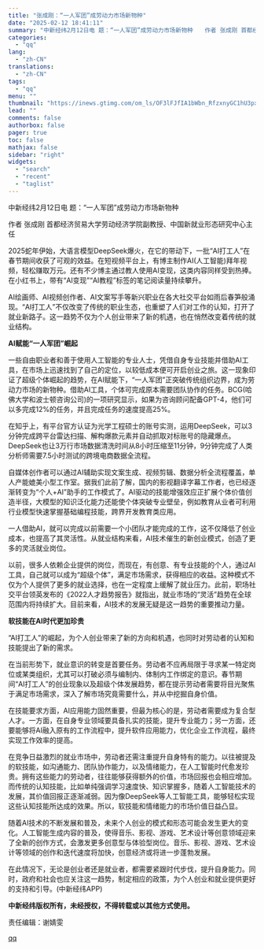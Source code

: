 ```yaml
---
title: "张成刚：“一人军团”成劳动力市场新物种"
date: "2025-02-12 18:41:11"
summary: "中新经纬2月12日电 题：“一人军团”成劳动力市场新物种　　作者 张成刚 首都经济贸易大学劳动经..."
categories:
  - "qq"
lang:
  - "zh-CN"
translations:
  - "zh-CN"
tags:
  - "qq"
menu: ""
thumbnail: "https://inews.gtimg.com/om_ls/OF3lFJfIA1bWbn_RfzxnyGC1hU3px1hFdqHlezXrzlLnoAA_640360/0"
lead: ""
comments: false
authorbox: false
pager: true
toc: false
mathjax: false
sidebar: "right"
widgets:
  - "search"
  - "recent"
  - "taglist"
---
```


中新经纬2月12日电 题：“一人军团”成劳动力市场新物种

作者 张成刚 首都经济贸易大学劳动经济学院副教授、中国新就业形态研究中心主任

2025蛇年伊始，大语言模型DeepSeek爆火，在它的带动下，一批“AI打工人”在春节期间收获了可观的效益。在短视频平台上，有博主制作AI(人工智能)拜年视频，轻松赚取万元。还有不少博主通过教人使用AI变现，这类内容同样受到热捧。在小红书上，带有“AI变现”“AI教程”标签的笔记阅读量持续攀升。

AI绘画师、AI视频创作者、AI文案写手等新兴职业在各大社交平台如雨后春笋般涌现。“AI打工人”不仅改变了传统的职业生态，也重塑了人们对工作的认知，打开了就业新路子。这一趋势不仅为个人创业带来了新的机遇，也在悄然改变着传统的就业结构。

**AI赋能“一人军团”崛起**

一些自由职业者和善于使用人工智能的专业人士，凭借自身专业技能并借助AI工具，在市场上迅速找到了自己的定位，以较低成本便可开启创业之旅。这一现象印证了超级个体崛起的趋势，在AI赋能下，“一人军团”正突破传统组织边界，成为劳动力市场的新物种。借助AI工具，个体可完成原本需要团队协作的任务。BCG(哈佛大学和波士顿咨询公司)的一项研究显示，如果为咨询顾问配备GPT-4，他们可以多完成12%的任务，并且完成任务的速度提高25%。

在知乎上，有平台官方认证为光学工程硕士的账号实测，运用DeepSeek，可以3分钟完成跨平台雷达扫描、解构爆款元素并自动抓取对标账号的隐藏爆点。DeepSeek也让3万行市场数据清洗时间从8小时压缩至11分钟，9分钟完成了人类分析师需要7.5小时测试的跨境电商数据全流程。

自媒体创作者可以通过AI辅助实现文案生成、视频剪辑、数据分析全流程覆盖，单人产能媲美小型工作室。据我们此前了解，国内的影视翻译字幕工作者，也已经逐渐转变为“个人+AI”助手的工作模式了。AI驱动的技能增强效应正扩展个体价值创造半径，大模型的知识泛化能力还能使个体突破专业壁垒，例如教育从业者可利用行业模型快速掌握基础编程技能，跨界开发教育类应用。

一人借助AI，就可以完成以前需要一个小团队才能完成的工作，这不仅降低了创业成本，也提高了其灵活性。从就业结构来看，AI技术催生的新创业模式，创造了更多的灵活就业岗位。

以前，很多人依赖企业提供的岗位，而现在，有创意、有专业技能的个人，通过AI工具，自己就可以成为“超级个体”，满足市场需求，获得相应的收益。这种模式不仅为个人提供了更多的就业选择，也在一定程度上缓解了就业压力。此前，职场社交平台领英发布的《2022人才趋势报告》就指出，就业市场的“灵活”趋势在全球范围内将持续扩大。目前来看，AI技术的发展无疑是这一趋势的重要推动力量。

**软技能在AI时代更加珍贵**

“AI打工人”的崛起，为个人创业带来了新的方向和机遇，也同时对劳动者的认知和技能提出了新的需求。

在当前形势下，就业意识的转变是首要任务。劳动者不应再局限于寻求某一特定岗位或某类组织，尤其可以打破必须与编制内、体制内工作绑定的意识。春节期间“AI打工人”的创业现象以及超级个体发展趋势，都在提示劳动者需要将目光聚焦于满足市场需求，深入了解市场究竟需要什么，并从中挖掘自身价值。

在技能要求方面，AI应用能力固然重要，但最为核心的是，劳动者需要成为复合型人才。一方面，在自身专业领域要具备扎实的技能，提升专业能力；另一方面，还要能够将AI融入原有的工作流程中，提升软件应用能力，优化企业工作流程，最终实现工作效率的提高。

在竞争日益激烈的就业市场中，劳动者还需注重提升自身特有的能力。以往被提及的软技能，如沟通能力、团队协作能力，以及情绪能力，在人工智能时代愈发珍贵。拥有这些能力的劳动者，往往能够获得额外的价值，市场回报也会相应增加。而传统的认知技能，比如单纯强调学习速度快、知识掌握多，随着人工智能技术的发展，其价值回报正逐渐减弱。因为像DeepSeek等人工智能工具，能够轻松实现这些认知技能所达成的效果。所以，软技能和情绪能力的市场价值日益凸显。

随着AI技术的不断发展和普及，未来个人创业的模式和形态可能会发生更大的变化。人工智能生成内容的普及，使得音乐、影视、游戏、艺术设计等创意领域迎来了全新的创作方式，会激发更多创意型与体验型岗位。音乐、影视、游戏、艺术设计等领域的创作和迭代速度将加快，创意经济或将进一步蓬勃发展。

在此情况下，无论是创业者还是就业者，都需要紧跟时代步伐，提升自身能力。同时，政府和社会也应关注这一趋势，制定相应的政策，为个人创业和就业提供更好的支持和引导。(中新经纬APP)

**中新经纬版权所有，未经授权，不得转载或以其他方式使用。**

责任编辑：谢婧雯

[qq](https://new.qq.com/rain/a/20250212A07XNA00)
